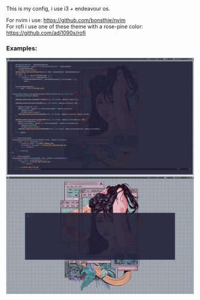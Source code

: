 This is my config, i use i3 + endeavour os.

For nvim i use: https://github.com/bonsthie/nvim   
For rofi i use one of these theme with a rose-pine color: https://github.com/adi1090x/rofi   

### Examples:
![Config](./assets/Terminal.png)
![Config](./assets/Wallpaper_terminal.png)
